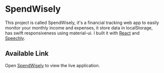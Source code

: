 # SpendWisely

This project is called SpendWisely, it's a financial tracking web app to easily monitor your monthly income and expenses, it store data in localStorage, has swift responsiveness using material-ui. I built it with [React](https://github.com/facebook/create-react-app) and [Speechly](https://speechly.com).

## Available Link

Open [SpendWisely](https://spendwisely.netlify.app) to view the live application.
